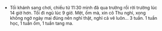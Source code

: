 - Tối khánh sang chơi, chiều từ 11:30 mình đã qua trường rồi rời trường lúc 14 giờ hơn. Tối đi ngủ lúc 9 giờ. Mệt, ốm mà, xin cô Thu nghỉ, xong không ngờ ngày mai đúng nên nghỉ thật, nghỉ cả vẽ luôn... 3 tuần. 1 tuần học, 1 tuần ốm, 1 tuần tang ma.